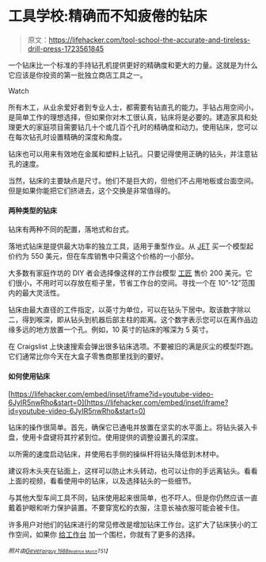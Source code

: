 # 工具学校:精确而不知疲倦的钻床

> 原文：<https://lifehacker.com/tool-school-the-accurate-and-tireless-drill-press-1723561845>

一个钻床比一个标准的手持钻孔机提供更好的精确度和更大的力量。这就是为什么它应该是你投资的第一批独立商店工具之一。

Watch

所有木工，从业余爱好者到专业人士，都需要有钻直孔的能力。手钻占用空间小，是简单工作的理想选择，但如果你对木工很认真，钻床将是必要的。建造家具和处理更大的家庭项目需要钻几十个或几百个孔时的精确度和动力。使用钻床，您可以在每次钻孔时设置精确的深度和角度。

钻床也可以用来有效地在金属和塑料上钻孔。只要记得使用正确的钻头，并注意钻孔的速度。

当然，钻床的主要缺点是尺寸。他们不是巨大的，但他们不占用地板或台面空间。但是如果你能把它们挤进去，这个交换是非常值得的。

#### 两种类型的钻床

钻床有两种不同的配置，落地式和台式。

落地式钻床是提供最大功率的独立工具，适用于重型作业。从 [JET](http://www.amazon.com/Jet-354166-JDP-15MF-4-Horsepower-15-Inch/dp/B00064NGR4/ref=zg_bs_552792_6?asc_campaign=InlineText&asc_refurl=https://lifehacker.com/tool-school-the-accurate-and-tireless-drill-press-1723561845&asc_source=&tag=kinjalifehackerlink-20) 买一个模型起价约为 550 美元，但在车库销售中只需这个价格的一小部分。

大多数有家庭作坊的 DIY 者会选择像这样的工作台模型 [工匠](http://www.amazon.com/Craftsman-12-in-Drill-Press/dp/B00271OQ4G/ref=zg_bs_552784_11?asc_campaign=InlineText&asc_refurl=https://lifehacker.com/tool-school-the-accurate-and-tireless-drill-press-1723561845&asc_source=&tag=kinjalifehackerlink-20) 售价 200 美元。它们很小，不用时可以存放在柜子里，节省工作台的空间。寻找一个在 10”-12”范围内的最大灵活性。

钻床由最大直径的工件指定，以英寸为单位，可以在钻头下居中。取该数字除以二，得到喉深，即从钻头到机器后部主柱的距离。这个数字表示您可以在离作品边缘多远的地方放置一个孔。例如，10 英寸的钻床的喉深为 5 英寸。

在 Craigslist 上快速搜索会弹出很多钻床选项。不要被旧的满是灰尘的模型吓跑。它们通常比你今天在大盒子零售商那里找到的要好。

#### 如何使用钻床

 [https://lifehacker.com/embed/inset/iframe?id=youtube-video-6JyIR5nwRho&start=0](https://lifehacker.com/embed/inset/iframe?id=youtube-video-6JyIR5nwRho&start=0) 

钻床的操作很简单。首先，确保它已通电并放置在坚实的水平面上。将钻头装入卡盘，使用卡盘键将其拧紧到位。使用提供的调整设置孔的深度。

以所需的速度启动钻床，并使用右手侧的操纵杆将钻头降低到木材中。

建议将木头夹在钻面上，这样可以防止木头转动，也可以让你的手远离钻头。看看上面的视频，看看使用中的钻床，以及选择钻头的一些细节。

与其他大型车间工具不同，钻床使用起来很简单，也不吓人。但是你仍然应该一直戴着护眼和听力保护装置。不要穿宽松的衣服，注意长袖衣服可能会被卡住。

许多用户对他们的钻床进行的常见修改是增加钻床工作台。这扩大了钻床狭小的工作空间，如果你 [给工作台](http://workshop.lifehacker.com/build-a-drill-press-table-with-a-fence-for-consistent-h-1701450558) 加一个围栏，你就有了更多的选择。

*<small>照片由</small>*[*<small>Gever</small>*](https://www.flickr.com/photos/gevertulley/4706053301/in/photolist-8aRKG2-i1fgbm-i1ffAy-i1f61U-iYBNf9-47PuaR-i1f6uQ-6Pqca8-i1fcUS-7C2qp1-a1ZBAi-5WA7k6-dCQ6iU-93X194-94164Y-gwmuNA-4LQFuy-bGpTze-93X244-e7C5Ry-6k4vco-93X2B6-6jZhzB-6jZgfK-6jZm6R-gwnuxT-gwnuxx-93X1e8-9415x7-9415go-9414Db-6EScpE-7fUi5k-7fUiZ4-7fYgFC-7fUkFr-7fUjQT-9414o7-DNnQD-i1eYcx-hCsFR2-jwBowH-9413RN-qqJ58B-4XJsbd-8MneV3-62QLWC-4hxkDs-8aPZDJ-q4x5iQ)*<small></small>*<small>[*<small>airguy 1988</small>*](https://www.flickr.com/photos/airguy1988/6044317737/in/photolist-ad7H5M-6AYg3Y-dFih1V-4XTbgV-8F7sfQ-9o4VH2-7a1TsF-dB4HWJ-5zd2gK-f41JC-h2CVn8-5z8Fwo-cGZzd-28jFN6-bSZp74-7aLrbd-4aMrsL-zT7j2-5KpzcZ-5zd2cK-5ABxpw-8SXazN-rvQTx7-8rGnAR-5AxiFe-ixj2HW-5AByeQ-5AxifB-5AByw3-dWv9nG-jvMHXU-5zhj7m-5sfurc-5zjWKK-pk1iPd-e21NZ7-e1V8wH-6ba9Jf-hrK8zb-6tHTSw-7PGW8E-8F3qAt-e21N2L-e1V8ak-bMvti8-bciq7z-dmjVJM-aAZ7QP-8uzXcK-4ZpM93)*<small></small>*<small>[*<small>Beatrice Murch</small>*](https://www.flickr.com/photos/blmurch/1154377197/in/photolist-2L1u88-8hxSWD-5mj5GW-CEArK-dPUcHc-dPUcWX-dPZPHf-dPUcCH-dPZNVd-dPZQcs-dPZQmC-dPZPhC-dPUdf4-dPZQ2Y-dPUcjz-dPUcaR-dPZPqW-dPZPVC-wcUvn8-dyBgm7-55dQPd-dFvhx1-dmjNuo-988LD5-7Sh88-8JChpJ-8JzeGD-hAsNxS-hAtkB3-ri2t8p-cM3v75-6B9D6o-7kps5T-cM3vWu-nCvToA-4JEKam-d6RBw-fK8yPF-fK8cHX-6Yy6Cy-6Yu66V-84mtfZ-p1wbPC-6qiEyV-bxmeTp-6Xifcm-fK8xgk-4sJtDA-hrKD3s-hrK7mQ)*T51】*</small></small>

<small><small></small></small>